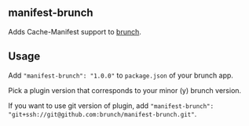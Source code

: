 ## manifest-brunch
Adds Cache-Manifest support to
[brunch](http://brunch.io).

## Usage
Add `"manifest-brunch": "1.0.0"` to `package.json` of your brunch app.

Pick a plugin version that corresponds to your minor (y) brunch version.

If you want to use git version of plugin, add
`"manifest-brunch": "git+ssh://git@github.com:brunch/manifest-brunch.git"`.
